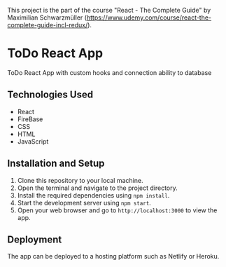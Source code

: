 This project is the part of the course "React - The Complete Guide" by Maximilian Schwarzmüller (https://www.udemy.com/course/react-the-complete-guide-incl-redux/).

# ToDo React App

ToDo React App with custom hooks and connection ability to database

## Technologies Used

- React
- FireBase
- CSS
- HTML
- JavaScript

## Installation and Setup

1. Clone this repository to your local machine.
2. Open the terminal and navigate to the project directory.
3. Install the required dependencies using `npm install`.
4. Start the development server using `npm start`.
5. Open your web browser and go to `http://localhost:3000` to view the app.

## Deployment

The app can be deployed to a hosting platform such as Netlify or Heroku.